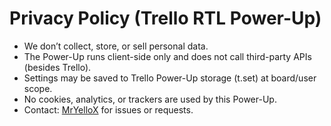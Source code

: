 # Privacy Policy (Trello RTL Power-Up)

* We don’t collect, store, or sell personal data.
* The Power-Up runs client-side only and does not call third-party APIs (besides Trello).
* Settings may be saved to Trello Power-Up storage (t.set) at board/user scope.
* No cookies, analytics, or trackers are used by this Power-Up.
* Contact: [MrYelloX](https://github.com/rotem-abir) for issues or requests.